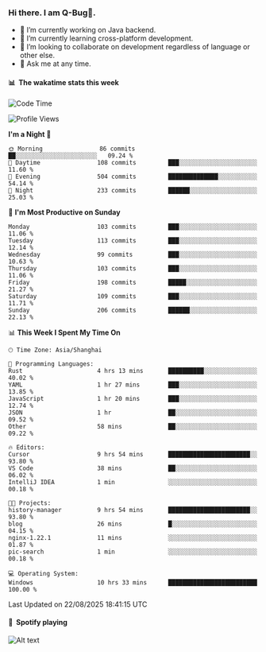 ### Hi there. I am Q-Bug🐞.

- 🔭 I’m currently working on Java backend.
- 🌱 I’m currently learning cross-platform development.
- 👯 I’m looking to collaborate on development regardless of language or other else.
- 💬 Ask me at any time.

#### 📊 &nbsp;**The wakatime stats this week**  
<!--START_SECTION:waka-->
![Code Time](http://img.shields.io/badge/Code%20Time-350%20hrs%2040%20mins-blue)

![Profile Views](http://img.shields.io/badge/Profile%20Views-0-blue)

**I'm a Night 🦉** 

```text
🌞 Morning                86 commits          ██░░░░░░░░░░░░░░░░░░░░░░░   09.24 % 
🌆 Daytime                108 commits         ███░░░░░░░░░░░░░░░░░░░░░░   11.60 % 
🌃 Evening                504 commits         ██████████████░░░░░░░░░░░   54.14 % 
🌙 Night                  233 commits         ██████░░░░░░░░░░░░░░░░░░░   25.03 % 
```
📅 **I'm Most Productive on Sunday** 

```text
Monday                   103 commits         ███░░░░░░░░░░░░░░░░░░░░░░   11.06 % 
Tuesday                  113 commits         ███░░░░░░░░░░░░░░░░░░░░░░   12.14 % 
Wednesday                99 commits          ███░░░░░░░░░░░░░░░░░░░░░░   10.63 % 
Thursday                 103 commits         ███░░░░░░░░░░░░░░░░░░░░░░   11.06 % 
Friday                   198 commits         █████░░░░░░░░░░░░░░░░░░░░   21.27 % 
Saturday                 109 commits         ███░░░░░░░░░░░░░░░░░░░░░░   11.71 % 
Sunday                   206 commits         ██████░░░░░░░░░░░░░░░░░░░   22.13 % 
```


📊 **This Week I Spent My Time On** 

```text
🕑︎ Time Zone: Asia/Shanghai

💬 Programming Languages: 
Rust                     4 hrs 13 mins       ██████████░░░░░░░░░░░░░░░   40.02 % 
YAML                     1 hr 27 mins        ███░░░░░░░░░░░░░░░░░░░░░░   13.85 % 
JavaScript               1 hr 20 mins        ███░░░░░░░░░░░░░░░░░░░░░░   12.74 % 
JSON                     1 hr                ██░░░░░░░░░░░░░░░░░░░░░░░   09.52 % 
Other                    58 mins             ██░░░░░░░░░░░░░░░░░░░░░░░   09.22 % 

🔥 Editors: 
Cursor                   9 hrs 54 mins       ███████████████████████░░   93.80 % 
VS Code                  38 mins             ██░░░░░░░░░░░░░░░░░░░░░░░   06.02 % 
IntelliJ IDEA            1 min               ░░░░░░░░░░░░░░░░░░░░░░░░░   00.18 % 

🐱‍💻 Projects: 
history-manager          9 hrs 54 mins       ███████████████████████░░   93.80 % 
blog                     26 mins             █░░░░░░░░░░░░░░░░░░░░░░░░   04.15 % 
nginx-1.22.1             11 mins             ░░░░░░░░░░░░░░░░░░░░░░░░░   01.87 % 
pic-search               1 min               ░░░░░░░░░░░░░░░░░░░░░░░░░   00.18 % 

💻 Operating System: 
Windows                  10 hrs 33 mins      █████████████████████████   100.00 % 
```


 Last Updated on 22/08/2025 18:41:15 UTC
<!--END_SECTION:waka-->

#### 🎵 &nbsp;**Spotify playing**  
![Alt text](https://spotify-recently-played-readme.vercel.app/api?user=e5y1o4x7kdt9kf2blu4wvmb4s&unique={true|1|on|yes})
